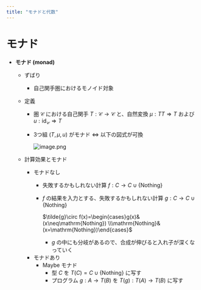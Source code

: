 ```yaml
---
title: "モナドと代数"
---
```


# モナド

- **モナド (monad)**
    - ずばり
        - 自己関手圏におけるモノイド対象
    - 定義
        - 圏 $\mathcal{C}$ における自己関手 $T:\mathcal{C}\to\mathcal{C}$ と、自然変換 $\mu:TT\Rightarrow T$ および $u:\mathrm{id}_\mathcal{C}\Rightarrow T$
        - 3つ組 $(T,\mu,u)$ がモナド $\iff$ 以下の図式が可換
            
            ![image.png](https://prod-files-secure.s3.us-west-2.amazonaws.com/e8555476-16af-4c38-9dc1-3d664a66589f/6685a3c9-f077-4372-8d39-d0b7c13f5769/image.png)
            
    - 計算効果とモナド
        - モナドなし
            - 失敗するかもしれない計算 $f:C\to C\cup\{\mathrm{Nothing}\}$
            - $f$ の結果を入力とする、失敗するかもしれない計算 $g:C\to C\cup\{\mathrm{Nothing}\}$
                
                $\tilde{g}\circ f(x)=\begin{cases}g(x)&(x\neq\mathrm{Nothing}) \\\mathrm{Nothing}&(x=\mathrm{Nothing})\end{cases}$
                
                - $g$ の中にも分岐があるので、合成が伸びると入れ子が深くなっていく
        - モナドあり
            - Maybe モナド
                - 型 $C$ を $T(C)=C\cup\{\mathrm{Nothing}\}$ に写す
                - プログラム $g:A\to T(B)$ を $T(g):T(A)\to T(B)$ に写す
